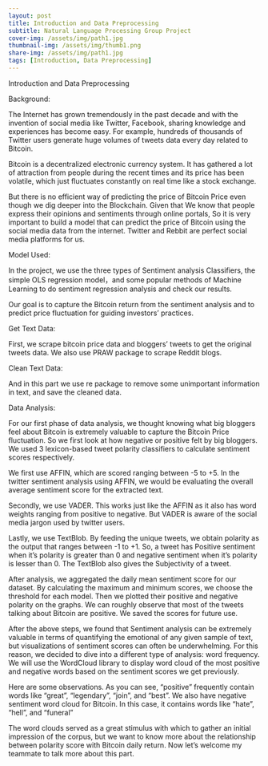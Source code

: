 ```yaml
---
layout: post
title: Introduction and Data Preprocessing
subtitle: Natural Language Processing Group Project
cover-img: /assets/img/path1.jpg
thumbnail-img: /assets/img/thumb1.png
share-img: /assets/img/path1.jpg
tags: [Introduction, Data Preprocessing]
---
```


Introduction and Data Preprocessing

Background:

The Internet has grown tremendously in the past decade and with the invention of social media like Twitter, Facebook,  sharing knowledge and experiences has become easy. For example, hundreds of thousands of Twitter users generate huge volumes of tweets data every day related to Bitcoin. 

Bitcoin is a decentralized electronic currency system. It has gathered a lot of attraction from people during the recent times and its price has been volatile, which just fluctuates constantly on real time like a stock exchange. 

But there is no efficient way of predicting the price of Bitcoin Price even though we dig deeper into the Blockchain. Given that We know that people express their opinions and sentiments through online portals, So it is very important to build a model that can predict the price of Bitcoin using the social media data from the internet. Twitter and Rebbit are perfect social media platforms for us.

Model Used:

In the project, we use the three types of Sentiment analysis Classifiers, the simple OLS regression model，and some popular methods of Machine Learning to do sentiment regression analysis and check our results.

Our goal is to capture the Bitcoin return from the sentiment analysis and to predict price  fluctuation for guiding investors’ practices.

Get Text Data:

First, we scrape bitcoin price data and bloggers’ tweets to get the original tweets data. We also use PRAW package to scrape Reddit blogs.

Clean Text Data:

And in this part we use re package to remove some unimportant information in text, and save the cleaned data.



Data Analysis:

For our first phase of data analysis, we thought knowing what big bloggers feel about Bitcoin is extremely valuable to capture the Bitcoin Price fluctuation. So we first look at how negative or positive felt by big bloggers. We used 3 lexicon-based tweet polarity classifiers to calculate sentiment scores respectively. 

We first use AFFIN, which are scored ranging between -5 to +5. In the twitter sentiment analysis using AFFIN, we would be evaluating the overall average sentiment score for the extracted text. 

Secondly, we use VADER. This works just like the AFFIN as it also has word weights ranging from positive to negative. But VADER is aware of the social media jargon used by twitter users. 

Lastly, we use TextBlob. By feeding the unique tweets, we obtain polarity as the output that ranges between -1 to +1. So, a tweet has Positive sentiment when it’s polarity is greater than 0 and negative sentiment when it’s polarity is lesser than 0. The TextBlob also gives the Subjectivity of a tweet.

After analysis, we aggregated the daily mean sentiment score for our dataset. By calculating the maximum and minimum scores, we choose the threshold for each model. Then we plotted their positive and negative polarity on the graphs. We can roughly observe that most of the tweets talking about Bitcoin are positive. We saved the scores for future use.

After the above steps, we found that Sentiment analysis can be extremely valuable in terms of quantifying the emotional of any given sample of text, but visualizations of sentiment scores can often be underwhelming. For this reason, we decided to dive into a different type of analysis: word frequency. We will use the WordCloud library to display word cloud of the most positive and negative words based on the sentiment scores we get previously.

Here are some observations. As you can see, “positive” frequently contain words like “great”, “legendary”, “join”, and “best”. We also have negative sentiment word cloud for Bitcoin. In this case, it contains words like “hate”, “hell”, and “funeral”

The word clouds served as a great stimulus with which to gather an initial impression of the corpus, but we want to know more about the relationship between polarity score with Bitcoin daily return. Now let’s welcome my teammate to talk more about this part.
